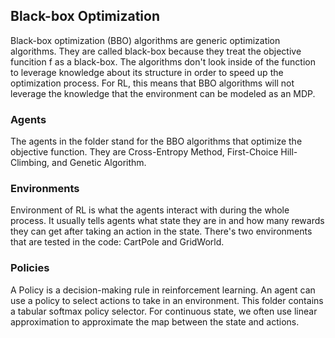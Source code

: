 ## Black-box Optimization

Black-box optimization (BBO) algorithms are generic optimization algorithms. They are called black-box because they treat the objective funcition f as a black-box. The algorithms don't look inside of the function to leverage knowledge about its structure in order to speed up the optimization process. For RL, this means that BBO algorithms will not leverage the knowledge that the environment can be modeled as an MDP.

### Agents

The agents in the folder stand for the BBO algorithms that optimize the objective function. They are Cross-Entropy Method, First-Choice Hill-Climbing, and Genetic Algorithm.

### Environments

Environment of RL is what the agents interact with during the whole process. It usually tells agents what state they are in and how many rewards they can get after taking an action in the state. There's two environments that are tested in the code: CartPole and GridWorld.

### Policies

A Policy is a decision-making rule in reinforcement learning. An agent can use a policy to select actions to take in an environment. This folder contains a tabular softmax policy selector. For continuous state, we often use linear approximation to approximate the map between the state and actions.







